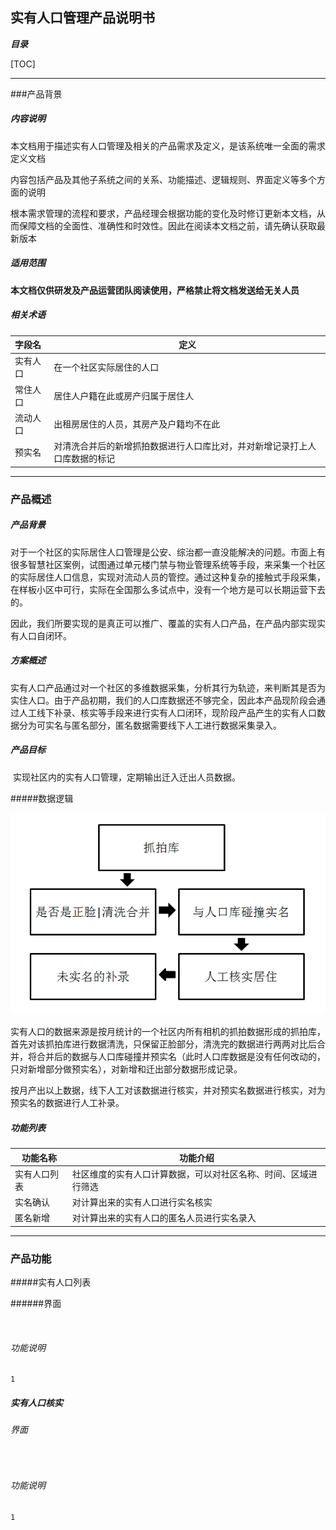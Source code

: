 ## 实有人口管理产品说明书

***目录***

[TOC]

------

###产品背景

##### 内容说明

​	本文档用于描述实有人口管理及相关的产品需求及定义，是该系统唯一全面的需求定义文档

​	内容包括产品及其他子系统之间的关系、功能描述、逻辑规则、界面定义等多个方面的说明

​	根本需求管理的流程和要求，产品经理会根据功能的变化及时修订更新本文档，从而保障文档的全面性、准确性和时效性。因此在阅读本文档之前，请先确认获取最新版本

##### 适用范围

​	**本文档仅供研发及产品运营团队阅读使用，严格禁止将文档发送给无关人员**

##### 相关术语		

| 字段名  | 定义                                    |
| :--- | ------------------------------------- |
| 实有人口 | 在一个社区实际居住的人口                          |
| 常住人口 | 居住人户籍在此或房产归属于居住人                      |
| 流动人口 | 出租房居住的人员，其房产及户籍均不在此                   |
| 预实名  | 对清洗合并后的新增抓拍数据进行人口库比对，并对新增记录打上人口库数据的标记 |



------

### 产品概述

##### 产品背景

​	对于一个社区的实际居住人口管理是公安、综治都一直没能解决的问题。市面上有很多智慧社区案例，试图通过单元楼门禁与物业管理系统等手段，来采集一个社区的实际居住人口信息，实现对流动人员的管控。通过这种复杂的接触式手段采集，在样板小区中可行，实际在全国那么多试点中，没有一个地方是可以长期运营下去的。

​	因此，我们所要实现的是真正可以推广、覆盖的实有人口产品，在产品内部实现实有人口自闭环。

##### 方案概述

​	实有人口产品通过对一个社区的多维数据采集，分析其行为轨迹，来判断其是否为实住人口。由于产品初期，我们的人口库数据还不够完全，因此本产品现阶段会通过人工线下补录、核实等手段来进行实有人口闭环，现阶段产品产生的实有人口数据分为可实名与匿名部分，匿名数据需要线下人工进行数据采集录入。

##### 产品目标

​	实现社区内的实有人口管理，定期输出迁入迁出人员数据。

#####数据逻辑

![](https://raw.githubusercontent.com/dalin1991/brighteye/master/%E9%86%92%E7%9B%AE%E4%BA%91%E5%90%8E%E5%8F%B0/%E4%BA%BA%E5%8F%A3%E5%BA%93/%E5%9B%BE%E7%89%87/%E5%AE%9E%E6%9C%89%E4%BA%BA%E5%8F%A3%E6%95%B0%E6%8D%AE%E9%80%BB%E8%BE%91.png)

​	实有人口的数据来源是按月统计的一个社区内所有相机的抓拍数据形成的抓拍库，首先对该抓拍库进行数据清洗，只保留正脸部分，清洗完的数据进行两两对比后合并，将合并后的数据与人口库碰撞并预实名（此时人口库数据是没有任何改动的，只对新增部分做预实名），对新增和迁出部分数据形成记录。

​	按月产出以上数据，线下人工对该数据进行核实，并对预实名数据进行核实，对为预实名的数据进行人工补录。



##### 功能列表

| 功能名称   | 功能介绍                            |
| ------ | ------------------------------- |
| 实有人口列表 | 社区维度的实有人口计算数据，可以对社区名称、时间、区域进行筛选 |
| 实名确认   | 对计算出来的实有人口进行实名核实                |
| 匿名新增   | 对计算出来的实有人口的匿名人员进行实名录入           |



------

### 产品功能

#####实有人口列表

######界面

![]()

###### 功能说明

```
1
```



##### 实有人口核实

###### 界面

![]()

###### 功能说明

```
1
```